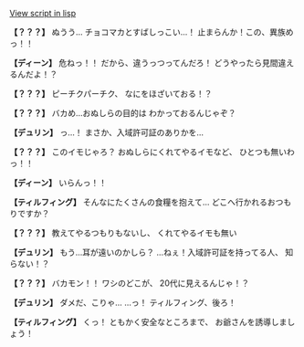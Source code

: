 [View script in lisp](../scripts/1420502.txt)

**【？？？】**
ぬうう…
チョコマカとすばしっこい…！
止まらんか！この、異族めっ！！

**【ディーン】**
危ねっ！！
だから、違うっつってんだろ！
どうやったら見間違えるんだよ！？

**【？？？】**
ピーチクパーチク、
なにをほざいておる！？

**【？？？】**
バカめ…おぬしらの目的は
わかっておるんじゃぞ？

**【デュリン】**
っ…！
まさか、入域許可証のありかを…

**【？？？】**
このイモじゃろ？
おぬしらにくれてやるイモなど、
ひとつも無いわっ！！

**【ディーン】**
いらんっ！！

**【ティルフィング】**
そんなにたくさんの食糧を抱えて…
どこへ行かれるおつもりですか？

**【？？？】**
教えてやるつもりもないし、
くれてやるイモも無い

**【デュリン】**
もう…耳が遠いのかしら？
…ねぇ！入域許可証を持ってる人、
知らない！？

**【？？？】**
バカモン！！
ワシのどこが、
20代に見えるんじゃ！？

**【デュリン】**
ダメだ、こりゃ…
…っ！
ティルフィング、後ろ！

**【ティルフィング】**
くっ！
ともかく安全なところまで、
お爺さんを誘導しましょう！